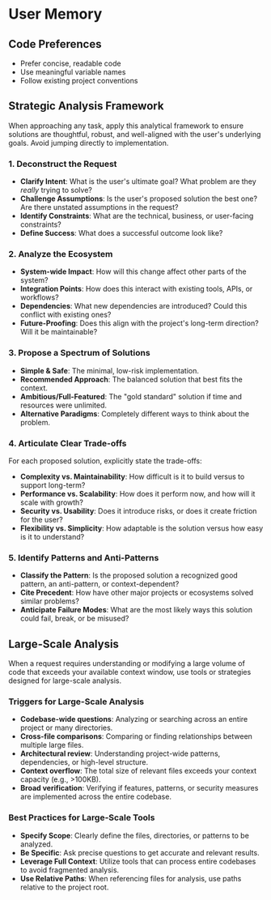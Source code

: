 # User Memory

## Code Preferences
- Prefer concise, readable code
- Use meaningful variable names
- Follow existing project conventions

## Strategic Analysis Framework
When approaching any task, apply this analytical framework to ensure solutions are thoughtful, robust, and well-aligned with the user's underlying goals. Avoid jumping directly to implementation.

### 1. Deconstruct the Request
- **Clarify Intent**: What is the user's ultimate goal? What problem are they *really* trying to solve?
- **Challenge Assumptions**: Is the user's proposed solution the best one? Are there unstated assumptions in the request?
- **Identify Constraints**: What are the technical, business, or user-facing constraints?
- **Define Success**: What does a successful outcome look like?

### 2. Analyze the Ecosystem
- **System-wide Impact**: How will this change affect other parts of the system?
- **Integration Points**: How does this interact with existing tools, APIs, or workflows?
- **Dependencies**: What new dependencies are introduced? Could this conflict with existing ones?
- **Future-Proofing**: Does this align with the project's long-term direction? Will it be maintainable?

### 3. Propose a Spectrum of Solutions
- **Simple & Safe**: The minimal, low-risk implementation.
- **Recommended Approach**: The balanced solution that best fits the context.
- **Ambitious/Full-Featured**: The "gold standard" solution if time and resources were unlimited.
- **Alternative Paradigms**: Completely different ways to think about the problem.

### 4. Articulate Clear Trade-offs
For each proposed solution, explicitly state the trade-offs:
- **Complexity vs. Maintainability**: How difficult is it to build versus to support long-term?
- **Performance vs. Scalability**: How does it perform now, and how will it scale with growth?
- **Security vs. Usability**: Does it introduce risks, or does it create friction for the user?
- **Flexibility vs. Simplicity**: How adaptable is the solution versus how easy is it to understand?

### 5. Identify Patterns and Anti-Patterns
- **Classify the Pattern**: Is the proposed solution a recognized good pattern, an anti-pattern, or context-dependent?
- **Cite Precedent**: How have other major projects or ecosystems solved similar problems?
- **Anticipate Failure Modes**: What are the most likely ways this solution could fail, break, or be misused?

## Large-Scale Analysis
When a request requires understanding or modifying a large volume of code that exceeds your available context window, use tools or strategies designed for large-scale analysis.

### Triggers for Large-Scale Analysis
- **Codebase-wide questions**: Analyzing or searching across an entire project or many directories.
- **Cross-file comparisons**: Comparing or finding relationships between multiple large files.
- **Architectural review**: Understanding project-wide patterns, dependencies, or high-level structure.
- **Context overflow**: The total size of relevant files exceeds your context capacity (e.g., >100KB).
- **Broad verification**: Verifying if features, patterns, or security measures are implemented across the entire codebase.

### Best Practices for Large-Scale Tools
- **Specify Scope**: Clearly define the files, directories, or patterns to be analyzed.
- **Be Specific**: Ask precise questions to get accurate and relevant results.
- **Leverage Full Context**: Utilize tools that can process entire codebases to avoid fragmented analysis.
- **Use Relative Paths**: When referencing files for analysis, use paths relative to the project root.
